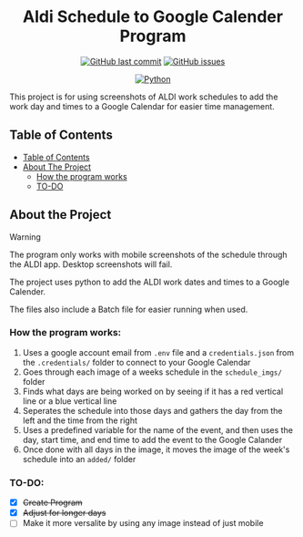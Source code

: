 <h1 align="center">
  Aldi Schedule to Google Calender Program
</h1>

<p align="center">
  <a href="https://github.com/KeyErrorFinn/aldi-schedule-to-google-calender/commits/main/"><img alt="GitHub last commit" src="https://img.shields.io/github/last-commit/KeyErrorFinn/aldi-schedule-to-google-calender" /></a>
  <a href="https://github.com/KeyErrorFinn/aldi-schedule-to-google-calender/issues"><img alt="GitHub issues" src="https://img.shields.io/github/issues-raw/KeyErrorFinn/aldi-schedule-to-google-calender" /></a>
</p>
<p align="center">
  <a href="#"><img alt="Python" src="https://img.shields.io/badge/Python-3776AB?logo=python&logoColor=fff" /></a>
</p>


This project is for using screenshots of ALDI work schedules to add the work day and times to a Google Calendar for easier time management.

## Table of Contents
- [Table of Contents](#table-of-contents)
- [About The Project](#about-the-project)
  - [How the program works](#how-the-program-works)
  - [TO-DO](#to-do)

## About the Project
> [!WARNING]
> The program only works with mobile screenshots of the schedule through the ALDI app. Desktop screenshots will fail.

The project uses python to add the ALDI work dates and times to a Google Calender.

The files also include a Batch file for easier running when used.

### How the program works:
1) Uses a google account email from `.env` file and a `credentials.json` from the `.credentials/` folder to connect to your Google Calendar
2) Goes through each image of a weeks schedule in the `schedule_imgs/` folder
3) Finds what days are being worked on by seeing if it has a red vertical line or a blue vertical line
4) Seperates the schedule into those days and gathers the day from the left and the time from the right
5) Uses a predefined variable for the name of the event, and then uses the day, start time, and end time to add the event to the Google Calander
6) Once done with all days in the image, it moves the image of the week's schedule into an `added/` folder

### TO-DO:
- [x] <s>Create Program</s>
- [x] <s>Adjust for longer days</s>
- [ ] Make it more versalite by using any image instead of just mobile

